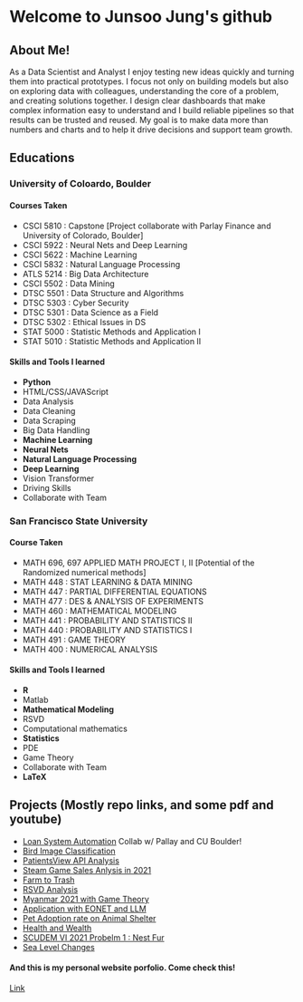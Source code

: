 # Welcome to Junsoo Jung's github 

## About Me!
As a Data Scientist and Analyst I enjoy testing new ideas quickly and turning them into practical prototypes. I focus not only on building models but also on exploring data with colleagues, understanding the core of a problem, and creating solutions together. I design clear dashboards that make complex information easy to understand and I build reliable pipelines so that results can be trusted and reused. My goal is to make data more than numbers and charts and to help it drive decisions and support team growth.


## Educations
### University of Coloardo, Boulder

#### Courses Taken
- CSCI 5810 : Capstone [Project collaborate with Parlay Finance and University of Colorado, Boulder]
- CSCI 5922 : Neural Nets and Deep Learning
- CSCI 5622 : Machine Learning
- CSCI 5832 : Natural Language Processing
- ATLS 5214 : Big Data Architecture
- CSCI 5502 : Data Mining
- DTSC 5501 : Data Structure and Algorithms
- DTSC 5303 : Cyber Security
- DTSC 5301 : Data Science as a Field
- DTSC 5302 : Ethical Issues in DS
- STAT 5000 : Statistic Methods and Application I
- STAT 5010 : Statistic Methods and Application II

#### Skills and Tools I learned

- **Python**
- HTML/CSS/JAVAScript
- Data Analysis
- Data Cleaning
- Data Scraping
- Big Data Handling
- **Machine Learning**
- **Neural Nets**
- **Natural Language Processing**
- **Deep Learning**
- Vision Transformer
- Driving Skills
- Collaborate with Team


### San Francisco State University

#### Course Taken

- MATH 696, 697 APPLIED MATH PROJECT I, II [Potential of the Randomized numerical methods]
- MATH 448 : STAT LEARNING & DATA MINING
- MATH 447 : PARTIAL DIFFERENTIAL EQUATIONS
- MATH 477 : DES & ANALYSIS OF EXPERIMENTS
- MATH 460 : MATHEMATICAL MODELING
- MATH 441 : PROBABILITY AND STATISTICS II
- MATH 440 : PROBABILITY AND STATISTICS I
- MATH 491 : GAME THEORY
- MATH 400 : NUMERICAL ANALYSIS

#### Skills and Tools I learned

- **R**
- Matlab
- **Mathematical Modeling**
- RSVD
- Computational mathematics
- **Statistics**
- PDE
- Game Theory
- Collaborate with Team
- **LaTeX**




## Projects (Mostly repo links, and some pdf and youtube)

- [Loan System Automation](https://github.com/JunsooJung/Parley_CUB_Spring2025) Collab w/ Pallay and CU Boulder! 
- [Bird Image Classification](https://www.canva.com/design/DAGlxuT6BGE/rV1nkOv05-73P1kn_wMdoA/edit?utm_content=DAGlxuT6BGE&utm_campaign=designshare&utm_medium=link2&utm_source=sharebutton)
- [PatientsView API Analysis](https://sites.google.com/view/cub-jj-ml/introduction)
- [Steam Game Sales Anlysis in 2021](https://sites.google.com/view/cscigroup7/welcome)
- [Farm to Trash](https://github.com/JunsooJung/CUBoulder_Farm-to-Trash/tree/main)
- [RSVD Analysis](https://github.com/JunsooJung/SFSU-MATH697-Personal/blob/main/RSVD_Thesis.pdf)
- [Myanmar 2021 with Game Theory](https://github.com/JunsooJung/SFSU-Math490-Game-Theory/blob/main/Myanmar.docx.pdf)
- [Application with EONET and LLM](https://github.com/JunsooJung/eonetLLM)
- [Pet Adoption rate on Animal Shelter](https://github.com/JunsooJung/CUBoulder_STAT5010)
- [Health and Wealth](https://github.com/JunsooJung/CUBoulder_Stat5000_Final_Project/blob/main/stat5000_final.ipynb)
- [SCUDEM VI 2021 Probelm 1 : Nest Fur](https://youtu.be/w_-F8C_QJRs)
- [Sea Level Changes](https://youtu.be/gvVjd80KZxI)



#### And this is my personal website porfolio. Come check this!
[Link](https://portfolio-website-4d8.pages.dev/)
